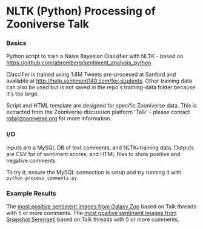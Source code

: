 # NLTK (Python) Processing of Zooniverse Talk

### Basics

Python script to train a Naive Bayesian Classifier with NLTK - based on https://github.com/abromberg/sentiment_analysis_python

Classifier is trained using 1.6M Tweets pre-procesed at Sanford and available at http://help.sentiment140.com/for-students. Other training data can also be used but is not saved in the repo's training-data folder because it's too large.

Script and HTML template are designed for specific Zooniverse data.
This is extracted from the Zooniverse discussion platform 'Talk' - please contact rob@zooniverse.org for more information.

### I/O

Inputs are a MySQL DB of text comments, and NLTK+training data. Outputs are CSV for of sentiment scores, and HTML files to show positive and negative comments

To try it, ensure the MySQL connection is setup and try running it with `python process_comments.py`

### Example Results

The [most positive sentiment images from Galaxy Zoo](http://htmlpreview.github.io/?https://github.com/ttfnrob/NLTalk/blob/master/output/galaxy_zoo/galaxy_zoo_5_positive.html) based on Talk threads with 5 or more comments.
The [most positive sentiment images from Snapshot Serengeti](http://htmlpreview.github.io/?https://github.com/ttfnrob/NLTalk/blob/master/output/serengeti/serengeti_5_positive.html) based on Talk threads with 5 or more comments.
